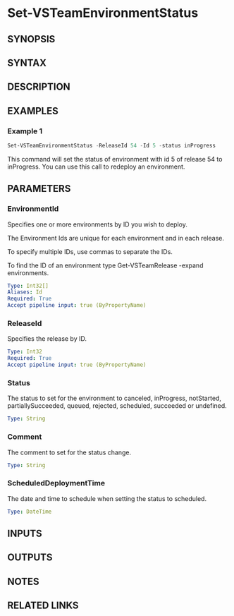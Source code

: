 <!-- #include "./common/header.md" -->

# Set-VSTeamEnvironmentStatus

## SYNOPSIS

<!-- #include "./synopsis/Set-VSTeamEnvironmentStatus.md" -->

## SYNTAX

## DESCRIPTION

<!-- #include "./synopsis/Set-VSTeamEnvironmentStatus.md" -->

## EXAMPLES

### Example 1

```powershell
Set-VSTeamEnvironmentStatus -ReleaseId 54 -Id 5 -status inProgress
```

This command will set the status of environment with id 5 of release 54 to inProgress. You can use this call to redeploy an environment.

## PARAMETERS

### EnvironmentId

Specifies one or more environments by ID you wish to deploy.

The Environment Ids are unique for each environment and in each release.

To specify multiple IDs, use commas to separate the IDs.

To find the ID of an environment type Get-VSTeamRelease -expand environments.

```yaml
Type: Int32[]
Aliases: Id
Required: True
Accept pipeline input: true (ByPropertyName)
```

### ReleaseId

Specifies the release by ID.

```yaml
Type: Int32
Required: True
Accept pipeline input: true (ByPropertyName)
```

### Status

The status to set for the environment to canceled, inProgress, notStarted, partiallySucceeded, queued, rejected, scheduled, succeeded or undefined.

```yaml
Type: String
```

### Comment

The comment to set for the status change.

```yaml
Type: String
```

### ScheduledDeploymentTime

The date and time to schedule when setting the status to scheduled.

```yaml
Type: DateTime
```

<!-- #include "./params/projectName.md" -->

<!-- #include "./params/forcegroup.md" -->

## INPUTS

## OUTPUTS

## NOTES

<!-- #include "./common/prerequisites.md" -->

## RELATED LINKS

